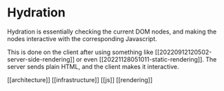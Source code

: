 # Hydration

Hydration is essentially checking the current DOM nodes, and making the nodes interactive with the corresponding Javascript.

This is done on the client after using something like [[20220912120502-server-side-rendering]] or even [[20221128051011-static-rendering]]. The server sends plain HTML, and the client makes it interactive.

[[architecture]]
[[infrastructure]]
[[js]]
[[rendering]]